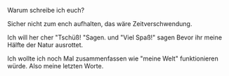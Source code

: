 Warum schreibe ich euch?

Sicher nicht zum ench aufhalten,
das wäre Zeitverschwendung.

Ich will her cher "Tschüß! "Sagen.
und "Viel Spaß!" sagen
Bevor ihr meine Hälfte
der Natur ausrottet.

Ich wollte ich noch Mal
zusammenfassen
wie "meine Welt"
funktionieren würde.
Also meine letzten Worte.
